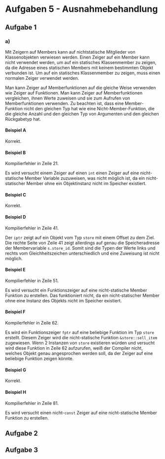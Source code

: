# Aufgaben 5 - Ausnahmebehandlung

## Aufgabe 1

### a)

Mit Zeigern auf Members kann auf nichtstatische Mitglieder von Klassenobjekten verwiesen werden. Einen Zeiger auf ein Member kann nicht verwendet werden, um auf ein statisches Klassenmember zu zeigen, da die Adresse eines statischen Members mit keinem bestimmten Objekt verbunden ist. Um auf ein statisches Klassenmember zu zeigen, muss einen normalen Zeiger verwendet werden.

Man kann Zeiger auf Memberfunktionen auf die gleiche Weise verwenden wie Zeiger auf Funktionen. Man kann Zeiger auf Memberfunktionen vergleichen, ihnen Werte zuweisen und sie zum Aufrufen von Memberfunktionen verwenden. Zu beachten ist, dass eine Member-Funktion nicht den gleichen Typ hat wie eine Nicht-Member-Funktion, die die gleiche Anzahl und den gleichen Typ von Argumenten und den gleichen Rückgabetyp hat.

#### Beispiel A

Korrekt.

#### Beispiel B

Kompilierfehler in Zeile 21.

Es wird versucht einem Zeiger auf einen `int` einen Zeiger auf eine nicht-statische Member Variable zuzuweisen, was nicht möglich ist, da ein nicht-statischer Member ohne ein Objektinstanz nicht im Speicher existiert.

#### Beispiel C

Korrekt.

#### Beispiel D

Kompilierfehler in Zeile 41.

Der `iptr` zeigt auf ein Objekt vom Typ `store` mit einem Offset zu dem Ziel. Die rechte Seite von Zeile 41 zeigt allerdings auf genau die Speicheradresse der Membervariable `s.store_id`. Somit sind die Typen der Werte links und rechts vom Gleichheitszeichen unterschiedlich und eine Zuweisung ist nicht möglich.

#### Beispiel E

Kompilierfehler in Zeile 51.

Es wird versucht ein Funktionszeiger auf eine nicht-statische Member Funktion zu erstellen. Das funktioniert nicht, da ein nicht-statischer Member ohne eine Instanz des Objekts nicht im Speicher existiert.

#### Beispiel F

Kompilerfehler in Zeile 62.

Es wird ein Funktionszeiger `fptr` auf eine beliebige Funktion im Typ `store` erstellt. Diesem Zeiger wird die nicht-statische Funktion `&store::sell_item` zugewiesen. Wenn 2 Instanzen von `store` existieren würden und versucht wird diese Funktion in Zeile 62 aufzurufen, weiß der Compiler nicht, welches Objekt genau angesprochen werden soll, da der Zeiger auf eine beliebige Funktion zeigen könnte.

#### Beispiel G

Korrekt.

#### Beispiel H

Kompilierfehler in Zeile 81.

Es wird versucht einen nicht-`const` Zeiger auf eine nicht-statische Member Funktion zu erstellen.

## Aufgabe 2

## Aufgabe 3
